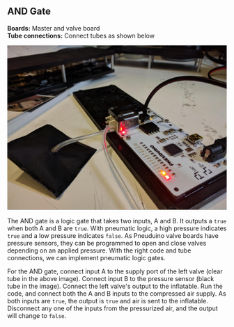 ## AND Gate
**Boards:** Master and valve board</br>
**Tube connections:** Connect tubes as shown below

 ![](../images/NotAndGate.jpg)

The AND gate is a logic gate that takes two inputs, A and B. It outputs a `true` when both A and B are `true`. With pneumatic logic, a high pressure indicates `true` and a low pressure indicates `false`. As Pneuduino valve boards have pressure sensors, they can be programmed to open and close valves depending on an applied pressure. With the right code and tube connections, we can implement pneumatic logic gates.

For the AND gate, connect input A to the supply port of the left valve (clear tube in the above image). Connect input B to the pressure sensor (black tube in the image). Connect the left valve's output to the inflatable. Run the code, and connect both the A and B inputs to the compressed air supply. As both inputs are `true`, the output is `true` and air is sent to the inflatable. Disconnect any one of the inputs from the pressurized air, and the output will change to `false`.


